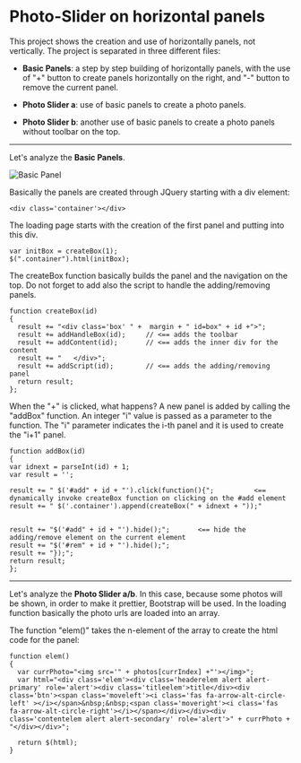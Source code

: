 # Photo-Slider on horizontal panels

This project shows the creation and use of horizontally panels, not vertically. The project is separated in three different files:

* **Basic Panels**: a step by step building of horizontally panels, with the use of "+" button to create panels horizontally on the right, and "-" button to remove the current panel.

* **Photo Slider a**: use of basic panels to create a photo panels. 

* **Photo Slider b**: another use of basic panels to create a photo panels without toolbar on the top. 


---

Let's analyze the **Basic Panels**.

![Basic Panel](https://github.com/skepee/Photo-Slider/ScreenshotBasicPanel.jpg)



Basically the panels are created through JQuery starting with a div element:

```
<div class='container'></div>
```

The loading page starts with the creation of the first panel and putting into this div. 

```
var initBox = createBox(1);
$(".container").html(initBox);

```

The createBox function basically builds the panel and the navigation on the top. Do not forget to add also the script to handle the adding/removing panels. 

```
function createBox(id)
{
  result += "<div class='box' " +  margin + " id=box" + id +">";
  result += addHandleBox(id);     // <== adds the toolbar
  result += addContent(id);       // <== adds the inner div for the content
  result += "	</div>";
  result += addScript(id);        // <== adds the adding/removing panel
  return result;
};
```

When the "+" is clicked, what happens? A new panel is added by calling the "addBox" function. An integer "i" value is passed as a parameter to the function. The "i" parameter indicates the i-th panel and it is used to create the "i+1" panel.


```
function addBox(id)
{
var idnext = parseInt(id) + 1;
var result = '';

result += "	$('#add" + id + "').click(function(){";          <== dynamically invoke createBox function on clicking on the #add element
result += "	$('.container').append(createBox(" + idnext + "));"


result += "$('#add" + id + "').hide();";       <== hide the adding/remove element on the current element
result += "$('#rem" + id + "').hide();";
result += "});";
return result;
};

```


---

Let's analyze the **Photo Slider a/b**.
In this case, because some photos will be shown, in order to make it prettier, Bootstrap will be used.
In the loading function basically the photo urls are loaded into an array.

The function "elem()" takes the n-element of the array to create the html code for the panel: 


```
function elem()
{
  var currPhoto="<img src='" + photos[currIndex] +"'></img>";
  var html="<div class='elem'><div class='headerelem alert alert-primary' role='alert'><div class='titleelem'>title</div><div class='btn'><span class='moveleft'><i class='fas fa-arrow-alt-circle-left' ></i></span>&nbsp;&nbsp;<span class='moveright'><i class='fas fa-arrow-alt-circle-right'></i></span></div></div><div class='contentelem alert alert-secondary' role='alert'>" + currPhoto + "</div></div>";

  return $(html);
}

```
